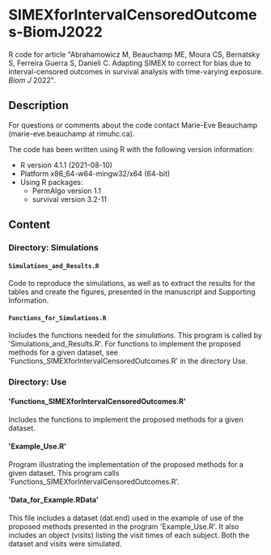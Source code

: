 # SIMEXforIntervalCensoredOutcomes-BiomJ2022
R code for article "Abrahamowicz M, Beauchamp ME, Moura CS, Bernatsky S, Ferreira Guerra S, Danieli C. Adapting SIMEX to correct for bias due to interval-censored outcomes in survival analysis with time-varying exposure. *Biom J* 2022".
## Description
For questions or comments about the code contact Marie-Eve Beauchamp (marie-eve.beauchamp at rimuhc.ca).
 
The code has been written using R with the following version information:<br/>
- R version 4.1.1 (2021-08-10)<br/> 
- Platform x86_64-w64-mingw32/x64 (64-bit)<br/> 
- Using R packages:<br/> 
  - PermAlgo version 1.1<br/>
  - survival version 3.2-11
## Content
### Directory: Simulations 
#### `Simulations_and_Results.R`
Code to reproduce the simulations, as well as to extract the results for the tables and create the figures, presented in the manuscript and Supporting Information.

#### `Functions_for_Simulations.R`
Includes the functions needed for the *simulations*. This program is called by 'Simulations_and_Results.R'. For functions to implement the proposed methods for a given dataset, see 'Functions_SIMEXforIntervalCensoredOutcomes.R' in the directory Use.

### Directory: Use 
#### 'Functions_SIMEXforIntervalCensoredOutcomes.R'
Includes the functions to implement the proposed methods for a given dataset.

#### 'Example_Use.R'
Program illustrating the implementation of the proposed methods for a given dataset. This program calls 'Functions_SIMEXforIntervalCensoredOutcomes.R'.

#### 'Data_for_Example.RData'
This file includes a dataset (dat.end) used in the example of use of the proposed methods presented in the program 'Example_Use.R'. It also includes an object (visits) listing the visit times of each subject. Both the dataset and visits were simulated.
